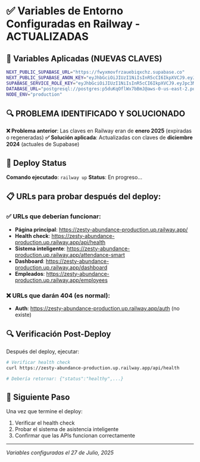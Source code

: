 # ✅ Variables de Entorno Configuradas en Railway - ACTUALIZADAS

## 🔧 Variables Aplicadas (NUEVAS CLAVES)

```bash
NEXT_PUBLIC_SUPABASE_URL="https://fwyxmovfrzauebiqxchz.supabase.co"
NEXT_PUBLIC_SUPABASE_ANON_KEY="eyJhbGciOiJIUzI1NiIsInR5cCI6IkpXVCJ9.eyJpc3MiOiJzdXBhYmFzZSIsInJlZiI6ImZ3eXhtb3ZmcnphdWViaXF4Y2h6Iiwicm9sZSI6ImFub24iLCJpYXQiOjE3NTIxODk5MjEsImV4cCI6MjA2Nzc2NTkyMX0.pXArDqHGA4yjprTqJfsNQXwzS-WLz6NCK5QRbLAyYmA"
SUPABASE_SERVICE_ROLE_KEY="eyJhbGciOiJIUzI1NiIsInR5cCI6IkpXVCJ9.eyJpc3MiOiJzdXBhYmFzZSIsInJlZiI6ImZ3eXhtb3ZmcnphdWViaXF4Y2h6Iiwicm9sZSI6InNlcnZpY2Vfcm9sZSIsImlhdCI6MTc1MjE4OTkyMSwiZXhwIjoyMDY3NzY1OTIxfQ.7tCj7HGw9MevF1Q9EEoOvD6CXf4M6f0iu37U-vjE76I"
DATABASE_URL="postgresql://postgres:p5duKqOflWx7bBmJ@aws-0-us-east-2.pooler.supabase.com:6543/postgres"
NODE_ENV="production"
```

## 🔍 PROBLEMA IDENTIFICADO Y SOLUCIONADO

**❌ Problema anterior**: Las claves en Railway eran de **enero 2025** (expiradas o regeneradas)
**✅ Solución aplicada**: Actualizadas con claves de **diciembre 2024** (actuales de Supabase)

## 🚀 Deploy Status

**Comando ejecutado**: `railway up`
**Status**: En progreso...

## 📋 URLs para probar después del deploy:

### ✅ URLs que deberían funcionar:
- **Página principal**: https://zesty-abundance-production.up.railway.app/
- **Health check**: https://zesty-abundance-production.up.railway.app/api/health
- **Sistema inteligente**: https://zesty-abundance-production.up.railway.app/attendance-smart
- **Dashboard**: https://zesty-abundance-production.up.railway.app/dashboard
- **Empleados**: https://zesty-abundance-production.up.railway.app/employees

### ❌ URLs que darán 404 (es normal):
- **Auth**: https://zesty-abundance-production.up.railway.app/auth (no existe)

## 🔍 Verificación Post-Deploy

Después del deploy, ejecutar:
```bash
# Verificar health check
curl https://zesty-abundance-production.up.railway.app/api/health

# Debería retornar: {"status":"healthy",...}
```

## 🎯 Siguiente Paso

Una vez que termine el deploy:
1. Verificar el health check
2. Probar el sistema de asistencia inteligente
3. Confirmar que las APIs funcionan correctamente

---

*Variables configuradas el 27 de Julio, 2025*
